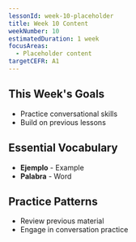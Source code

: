```yaml
---
lessonId: week-10-placeholder
title: Week 10 Content
weekNumber: 10
estimatedDuration: 1 week
focusAreas:
  - Placeholder content
targetCEFR: A1
---
```


## This Week's Goals

- Practice conversational skills
- Build on previous lessons

## Essential Vocabulary

- **Ejemplo** - Example
- **Palabra** - Word

## Practice Patterns

- Review previous material
- Engage in conversation practice
